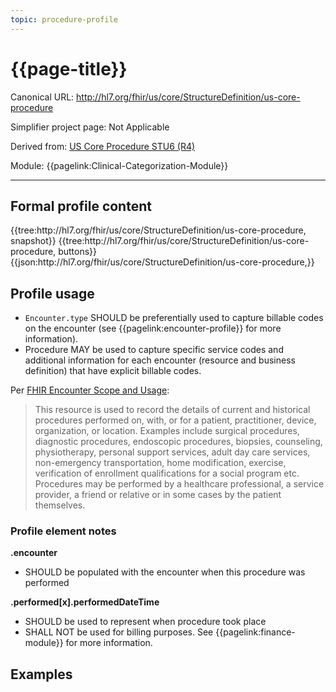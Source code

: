 ```yaml
---
topic: procedure-profile
---
```


# {{page-title}}

Canonical URL: http://hl7.org/fhir/us/core/StructureDefinition/us-core-procedure

Simplifier project page: Not Applicable

Derived from: [US Core Procedure STU6 (R4)](https://hl7.org/fhir/us/core/StructureDefinition-us-core-procedure.html)

Module:  {{pagelink:Clinical-Categorization-Module}}

---

## Formal profile content
<tabs>
	<tab title="Tree snapshot">
		{{tree:http://hl7.org/fhir/us/core/StructureDefinition/us-core-procedure, snapshot}}
	</tab>
	<tab title="Tree, diff/hybrid/snapshot">
		{{tree:http://hl7.org/fhir/us/core/StructureDefinition/us-core-procedure, buttons}}
	</tab>
	<tab title="JSON">
		{{json:http://hl7.org/fhir/us/core/StructureDefinition/us-core-procedure,}}
	</tab>
</tabs>

## Profile usage

- `Encounter.type` SHOULD be preferentially used to capture billable codes on the encounter (see {{pagelink:encounter-profile}} for more information).
- Procedure MAY be used to capture specific service codes and additional information for each encounter (resource and business definition) that have explicit billable codes.  

Per [FHIR Encounter Scope and Usage](http://hl7.org/fhir/R5/procedure.html#scope): 
> This resource is used to record the details of current and historical procedures performed on, with, or for a patient, practitioner, device, organization, or location. Examples include surgical procedures, diagnostic procedures, endoscopic procedures, biopsies, counseling, physiotherapy, personal support services, adult day care services, non-emergency transportation, home modification, exercise, verification of enrollment qualifications for a social program etc. Procedures may be performed by a healthcare professional, a service provider, a friend or relative or in some cases by the patient themselves.

### Profile element notes

**.encounter**
- SHOULD be populated with the encounter when this procedure was performed

**.performed[x].performedDateTime**
- SHOULD be used to represent when procedure took place
- SHALL NOT be used for billing purposes.  See {{pagelink:finance-module}} for more information.

## Examples

